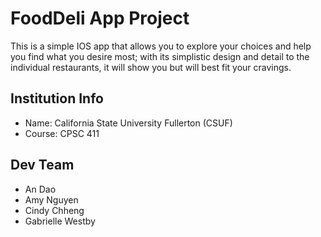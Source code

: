 # FoodDeli App Project #

This is a simple IOS app that allows you to explore your choices and help you find what you desire most; with its simplistic design and detail to the individual restaurants, it will show you but will best fit your cravings.

## Institution Info ##

* Name: California State University Fullerton (CSUF)
* Course: CPSC 411

## Dev Team ##

* An Dao
* Amy Nguyen
* Cindy Chheng
* Gabrielle Westby

